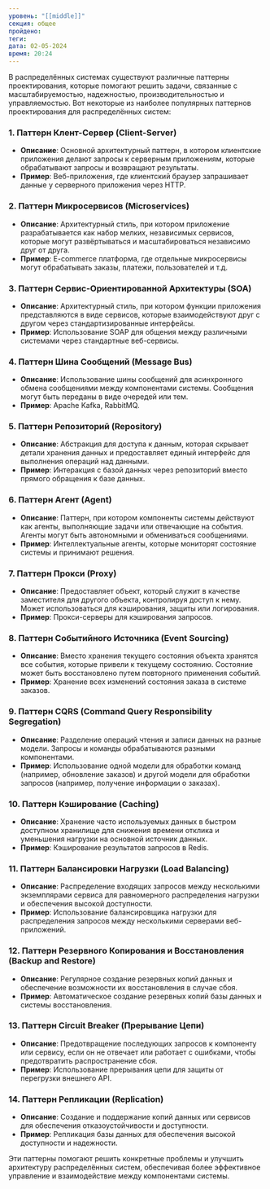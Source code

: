 ```yaml
---
уровень: "[[middle]]"
секция: общее
пройдено: 
теги: 
дата: 02-05-2024
время: 20:24
---
```

В распределённых системах существуют различные паттерны проектирования, которые помогают решить задачи, связанные с масштабируемостью, надежностью, производительностью и управляемостью. Вот некоторые из наиболее популярных паттернов проектирования для распределённых систем:

### 1. **Паттерн Клент-Сервер (Client-Server)**
   - **Описание**: Основной архитектурный паттерн, в котором клиентские приложения делают запросы к серверным приложениям, которые обрабатывают запросы и возвращают результаты.
   - **Пример**: Веб-приложения, где клиентский браузер запрашивает данные у серверного приложения через HTTP.

### 2. **Паттерн Микросервисов (Microservices)**
   - **Описание**: Архитектурный стиль, при котором приложение разрабатывается как набор мелких, независимых сервисов, которые могут развёртываться и масштабироваться независимо друг от друга.
   - **Пример**: E-commerce платформа, где отдельные микросервисы могут обрабатывать заказы, платежи, пользователей и т.д.

### 3. **Паттерн Сервис-Ориентированной Архитектуры (SOA)**
   - **Описание**: Архитектурный стиль, при котором функции приложения представляются в виде сервисов, которые взаимодействуют друг с другом через стандартизированные интерфейсы.
   - **Пример**: Использование SOAP для общения между различными системами через стандартные веб-сервисы.

### 4. **Паттерн Шина Сообщений (Message Bus)**
   - **Описание**: Использование шины сообщений для асинхронного обмена сообщениями между компонентами системы. Сообщения могут быть переданы в виде очередей или тем.
   - **Пример**: Apache Kafka, RabbitMQ.

### 5. **Паттерн Репозиторий (Repository)**
   - **Описание**: Абстракция для доступа к данным, которая скрывает детали хранения данных и предоставляет единый интерфейс для выполнения операций над данными.
   - **Пример**: Интеракция с базой данных через репозиторий вместо прямого обращения к базе данных.

### 6. **Паттерн Агент (Agent)**
   - **Описание**: Паттерн, при котором компоненты системы действуют как агенты, выполняющие задачи или отвечающие на события. Агенты могут быть автономными и обмениваться сообщениями.
   - **Пример**: Интеллектуальные агенты, которые мониторят состояние системы и принимают решения.

### 7. **Паттерн Прокси (Proxy)**
   - **Описание**: Предоставляет объект, который служит в качестве заместителя для другого объекта, контролируя доступ к нему. Может использоваться для кэширования, защиты или логирования.
   - **Пример**: Прокси-серверы для кэширования запросов.

### 8. **Паттерн Событийного Источника (Event Sourcing)**
   - **Описание**: Вместо хранения текущего состояния объекта хранятся все события, которые привели к текущему состоянию. Состояние может быть восстановлено путем повторного применения событий.
   - **Пример**: Хранение всех изменений состояния заказа в системе заказов.

### 9. **Паттерн CQRS (Command Query Responsibility Segregation)**
   - **Описание**: Разделение операций чтения и записи данных на разные модели. Запросы и команды обрабатываются разными компонентами.
   - **Пример**: Использование одной модели для обработки команд (например, обновление заказов) и другой модели для обработки запросов (например, получение информации о заказах).

### 10. **Паттерн Кэширование (Caching)**
   - **Описание**: Хранение часто используемых данных в быстром доступном хранилище для снижения времени отклика и уменьшения нагрузки на основной источник данных.
   - **Пример**: Кэширование результатов запросов в Redis.

### 11. **Паттерн Балансировки Нагрузки (Load Balancing)**
   - **Описание**: Распределение входящих запросов между несколькими экземплярами сервиса для равномерного распределения нагрузки и обеспечения высокой доступности.
   - **Пример**: Использование балансировщика нагрузки для распределения запросов между несколькими серверами веб-приложений.

### 12. **Паттерн Резервного Копирования и Восстановления (Backup and Restore)**
   - **Описание**: Регулярное создание резервных копий данных и обеспечение возможности их восстановления в случае сбоя.
   - **Пример**: Автоматическое создание резервных копий базы данных и системы восстановления.

### 13. **Паттерн Circuit Breaker (Прерывание Цепи)**
   - **Описание**: Предотвращение последующих запросов к компоненту или сервису, если он не отвечает или работает с ошибками, чтобы предотвратить распространение сбоя.
   - **Пример**: Использование прерывания цепи для защиты от перегрузки внешнего API.

### 14. **Паттерн Репликации (Replication)**
   - **Описание**: Создание и поддержание копий данных или сервисов для обеспечения отказоустойчивости и доступности.
   - **Пример**: Репликация базы данных для обеспечения высокой доступности и надежности.

Эти паттерны помогают решить конкретные проблемы и улучшить архитектуру распределённых систем, обеспечивая более эффективное управление и взаимодействие между компонентами системы.